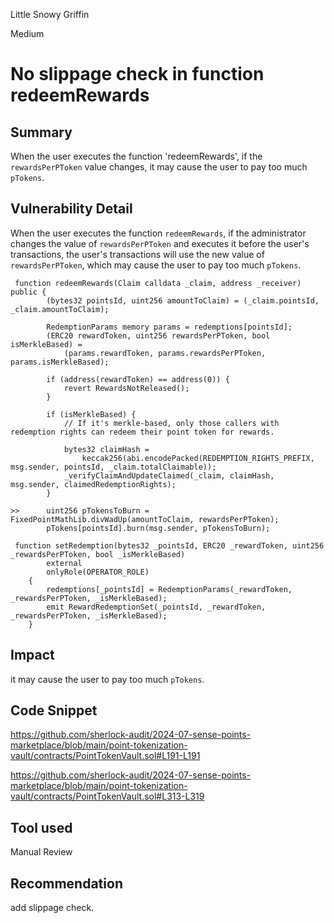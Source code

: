Little Snowy Griffin

Medium

# No slippage check in function redeemRewards

## Summary
When the user executes the function 'redeemRewards', if the `rewardsPerPToken` value changes, it may cause the user to pay too much `pTokens`.
## Vulnerability Detail
When the user executes the function `redeemRewards`, if the administrator changes the value of `rewardsPerPToken` and executes it before the user's transactions, the user's transactions will use the new value of `rewardsPerPToken`, which may cause the user to pay too much `pTokens`.

```solidity 
 function redeemRewards(Claim calldata _claim, address _receiver) public {
        (bytes32 pointsId, uint256 amountToClaim) = (_claim.pointsId, _claim.amountToClaim);

        RedemptionParams memory params = redemptions[pointsId];
        (ERC20 rewardToken, uint256 rewardsPerPToken, bool isMerkleBased) =
            (params.rewardToken, params.rewardsPerPToken, params.isMerkleBased);

        if (address(rewardToken) == address(0)) {
            revert RewardsNotReleased();
        }

        if (isMerkleBased) {
            // If it's merkle-based, only those callers with redemption rights can redeem their point token for rewards.

            bytes32 claimHash =
                keccak256(abi.encodePacked(REDEMPTION_RIGHTS_PREFIX, msg.sender, pointsId, _claim.totalClaimable));
            _verifyClaimAndUpdateClaimed(_claim, claimHash, msg.sender, claimedRedemptionRights);
        }

>>      uint256 pTokensToBurn = FixedPointMathLib.divWadUp(amountToClaim, rewardsPerPToken);
        pTokens[pointsId].burn(msg.sender, pTokensToBurn);
```
```solidity 
 function setRedemption(bytes32 _pointsId, ERC20 _rewardToken, uint256 _rewardsPerPToken, bool _isMerkleBased)
        external
        onlyRole(OPERATOR_ROLE)
    {
        redemptions[_pointsId] = RedemptionParams(_rewardToken, _rewardsPerPToken, _isMerkleBased);
        emit RewardRedemptionSet(_pointsId, _rewardToken, _rewardsPerPToken, _isMerkleBased);
    }

```
## Impact
it may cause the user to pay too much `pTokens`.
## Code Snippet
https://github.com/sherlock-audit/2024-07-sense-points-marketplace/blob/main/point-tokenization-vault/contracts/PointTokenVault.sol#L191-L191

https://github.com/sherlock-audit/2024-07-sense-points-marketplace/blob/main/point-tokenization-vault/contracts/PointTokenVault.sol#L313-L319
## Tool used

Manual Review

## Recommendation
add slippage check.
